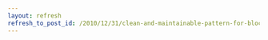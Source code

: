 ```yaml
---
layout: refresh
refresh_to_post_id: /2010/12/31/clean-and-maintainable-pattern-for-blocks-development-in-drupal-6
---
```

